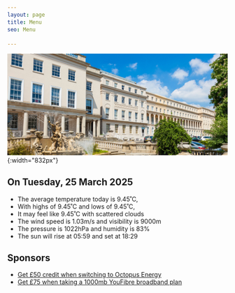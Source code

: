 ```yaml
---
layout: page
title: Menu
seo: Menu

---
```


![Logo](/images/logo.jpg){:width="832px"}


<!-- weather_marker starts -->
## On Tuesday, 25 March 2025

- The average temperature today is 9.45˚C,
- With highs of 9.45˚C and lows of 9.45˚C,
- It may feel like 9.45˚C with scattered clouds
- The wind speed is 1.03m/s and visibility is 9000m
- The pressure is 1022hPa and humidity is 83%
- The sun will rise at 05:59 and set at 18:29

<!-- weather_marker ends -->


## Sponsors

- [Get £50 credit when switching to Octopus Energy](https://bit.ly/3oD1nnS)
- [Get £75 when taking a 1000mb YouFibre broadband plan](https://aklam.io/91zWhU?)

